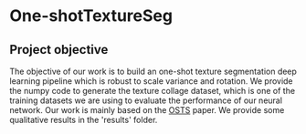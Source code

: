 # One-shotTextureSeg

## Project objective

The objective of our work is to build an one-shot texture segmentation deep learning pipeline which is robust to scale variance and rotation. We provide the numpy code to generate the texture collage dataset, which is one of the training datasets we are using to evaluate the performance of our neural network. Our work is mainly based on the [OSTS](https://arxiv.org/abs/1807.02654) paper. We provide some qualitative results in the 'results' folder. 





